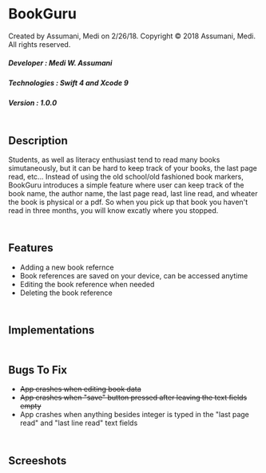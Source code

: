 # BookGuru
Created by Assumani, Medi on 2/26/18.
Copyright © 2018 Assumani, Medi. All rights reserved.
##### Developer : Medi W. Assumani
##### Technologies : Swift 4 and Xcode 9
##### Version : 1.0.0
## </br> Description
Students, as well as literacy enthusiast tend to read many books simutaneously, but it can be hard to keep track of your books, the last page read, etc... Instead of using the old school/old fashioned book markers, BookGuru introduces a simple feature where user can keep track of the book name, the author name, the last page read, last line read, and wheater the book is physical or a pdf. So when you pick up that book you haven't read in three months, you will know excatly where you stopped.
## </br> Features
* Adding a new book refernce
* Book references are saved on your device, can be accessed anytime
* Editing the book reference when needed
* Deleting the book reference
## </br> Implementations
## </br> Bugs To Fix
* <strike>App crashes when editing book data</strike>
* <strike>App crashes when "save" button pressed after leaving the text fields empty</strike>
* <bold>App crashes when anything besides integer is typed in the "last page read" and "last line read" text fields</bold>
## </br> Screeshots

